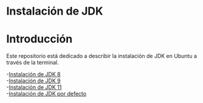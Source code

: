 # Instalación de JDK

# Introducción
Este repositorio está dedicado a describir la instalación de JDK en Ubuntu a través de la terminal.  

  -[Instalación de JDK 8](JDK-8.md)  
  -[Instalación de JDK 9](JDK-9.md)   
  -[Instalación de JDK 11](JDK-11.md)    
  -[Instalación de JDK por defecto](JDK-Defecto.md)
